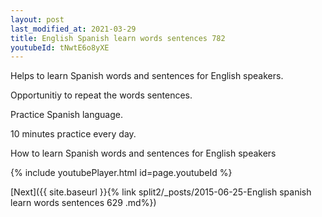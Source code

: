 ```yaml
---
layout: post
last_modified_at: 2021-03-29
title: English Spanish learn words sentences 782 
youtubeId: tNwtE6o8yXE
---
```

 
 
Helps to learn Spanish words and sentences for English speakers.

Opportunitiy to repeat the words sentences. 

Practice Spanish language. 
 
10 minutes practice every day. 
 
How to learn Spanish words and sentences for English speakers 
 
{% include youtubePlayer.html id=page.youtubeId %}
 
 
[Next]({{ site.baseurl }}{% link  split2/_posts/2015-06-25-English spanish learn words sentences 629 .md%})
 
